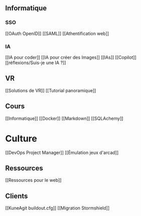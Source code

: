 ## Informatique
### SSO
[[OAuth OpenID]]
[[SAML]]
[[Athentification web]]

### IA
[[IA pour coder]]
[[IA pour créer des Images]]
[[IAs]]
[[Copilot]]
[[réflexions/Suis-je une IA ?]]

## VR
[[Solutions de VR]]
[[Tutorial panoramique]]

## Cours
[[Informatique]]
[[Docker]]
[[Markdown]]
[[SQLAchemy]]

# Culture
[[DevOps Project Manager]]
[[Émulation jeux d'arcad]]

## Ressources
[[Ressources pour le web]]

## Clients
[[KuneAgit buildout.cfg]]
[[Migration Stormshield]]

